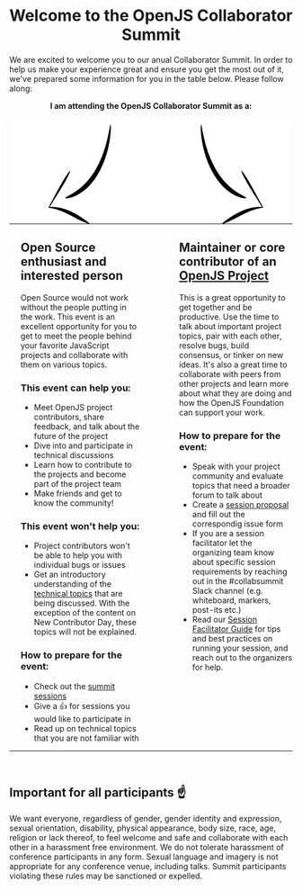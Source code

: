 <h1 align="center">Welcome to the OpenJS Collaborator Summit</h1>

We are excited to welcome you to our anual Collaborator Summit. In order to help us make your experience great and ensure you get the most out of it, we've prepared some information for you in the table below. Please follow along:

<p align="center"><strong>I am attending the OpenJS Collaborator Summit as a:</strong><p>
<p align="center">
  <img src="../assets/arrow.png" />
</p>

<table width="100%" style="position:relative; bottom: 30px;">
  <tr>
    <td width="50%" style="padding: 0 20px">
       <h2>Open Source enthusiast and interested person</h2>
        Open Source would not work without the people putting in the work. This event is an excellent opportunity for you to get to meet the people behind your favorite JavaScript projects and collaborate with them on various topics.<br>
        <h3>This event <b>can</b> help you:</h3>
        <ul>
          <li>Meet OpenJS project contributors, share feedback, and talk about the future of the project</li>
          <li>Dive into and participate in technical discussions</li>
          <li>Learn how to contribute to the projects and become part of the project team</li>
          <li>Make friends and get to know the community!</li>
        </ul>
        <h3>This event <b>won't</b> help you:</h3>
        <ul>
          <li>Project contributors won't be able to help you with individual bugs or issues</li>
          <li>Get an introductory understanding of the <a href="https://github.com/openjs-foundation/summit/issues?q=is%3Aissue+is%3Aopen+sort%3Aupdated-desc+label%3A%22Austin+2020%22">technical topics</a> that are being discussed. With the exception of the content on New Contributor Day, these topics will not be explained.</li>
        </ul>
        <h3>How to prepare for the event:</h3>
        <ul>
          <li>Check out the <a href="https://github.com/openjs-foundation/summit/issues?q=is%3Aissue+is%3Aopen+sort%3Aupdated-desc+label%3A%22Austin+2020%22">summit sessions</a></li>
          <li>Give a 👍 for sessions you would like to participate in</li>
          <li>Read up on technical topics that you are not familiar with</li>
        </ul>
    </td>
    <td width="50%" style="padding: 0 0 0 50px; vertical-align: top;">
       <h2>Maintainer or core contributor of an <a href="https://openjsf.org/projects/">OpenJS Project</a></h2>
        This is a great opportunity to get together and be productive. Use the time to talk about important project topics, pair with each other, resolve bugs, build consensus, or tinker on new ideas. It's also a great time to collaborate with peers from other projects and learn more about what they are doing and how the OpenJS Foundation can support your work.
        <h3>How to prepare for the event:</h3>
        <ul>
          <li>Speak with your project community and evaluate topics that need a broader forum to talk about</li>
          <li>Create a <a href="https://github.com/openjs-foundation/summit/issues/new?assignees=christian-bromann%2C+jorydotcom%2C+keywordnew%2C+wesleytodd%2C+waleedashraf&labels=Austin+2020%2C+Collaborator+Summit%2C+Session+Proposal&template=summit-topic-proposal.md&title=Session+Proposal%3A+">session proposal</a> and fill out the correspondig issue form</li>
          <li>If you are a session facilitator let the organizing team know about specific session requirements by reaching out in the #collabsummit Slack channel (e.g. whiteboard, markers, post-its etc.)</li>
          <li>Read our <a href="https://github.com/openjs-foundation/summit/blob/HEAD/SESSION_FACILITATOR_GUIDE.md">Session Facilitator Guide</a> for tips and best practices on running your session, and reach out to the organizers for help.
        </ul>
    </td>
  </tr>
</table>

## Important for all participants ☝

We want everyone, regardless of gender, gender identity and expression, sexual orientation, disability, physical appearance, body size, race, age, religion or lack thereof, to feel welcome and safe and collaborate with each other in a harassment free environment. We do not tolerate harassment of conference participants in any form. Sexual language and imagery is not appropriate for any conference venue, including talks. Summit participants violating these rules may be sanctioned or expelled.
